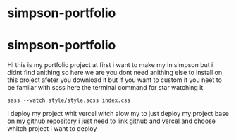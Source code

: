 # simpson-portfolio
# simpson-portfolio



Hi this is my portfolio project at first i want to make my in simpson but i didnt find anithing so here we are 
you dont need anithing else to install on this project afeter you download it but if you want to custom it
you neet to be familar with scss here the terminal command for star watching it
```
sass --watch style/style.scss index.css

```

i deploy my project whit vercel witch alow my to just deploy my project base on my github repository i just need to link github and vercel and choose whitch project i want to deploy 